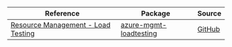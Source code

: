 | Reference | Package | Source |
|---|---|---|
|[Resource Management - Load Testing](mgmt-loadtesting-readme.md)|[azure-mgmt-loadtesting](https://pypi.org/project/azure-mgmt-loadtesting)|[GitHub](https://github.com/Azure/azure-sdk-for-python/blob/main/sdk/loadtestservice/azure-mgmt-loadtesting)|
